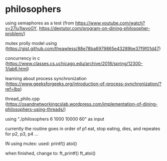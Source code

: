 # philosophers


using semaphores as a test (from https://www.youtube.com/watch?v=27lu1lwvoGY, https://dextutor.com/program-on-dining-philosopher-problem/)


mutex prolly model using (https://gist.github.com/theawless/88e78ba6979865e43289be37f9f01d47)



concurrency in c (https://www.classes.cs.uchicago.edu/archive/2018/spring/12300-1/lab6.html)


learning about process synchronization (https://www.geeksforgeeks.org/introduction-of-process-synchronization/?ref=lbp)






thread_philo.cpp (https://osandnetworkingcslab.wordpress.com/implementation-of-dining-philosophers-using-threads/)


using "./philosophers 6 1000 10000 60" as input


currently the routine goes in order of p1 eat, stop eating, dies, and repeates for p2, p3, p4 ...


IN using mutex:
used:
    printf()
    atoi()


when finished, change to:
    ft_printf()
    ft_atoi()



    
